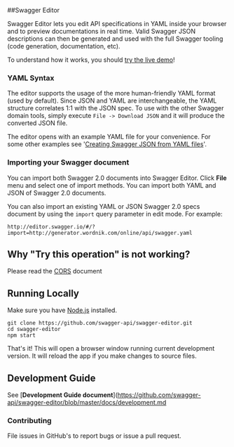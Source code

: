 ##Swagger Editor

Swagger Editor lets you edit API specifications in YAML inside your browser and to preview documentations in real time.
Valid Swagger JSON descriptions can then be generated and used with the full Swagger tooling (code generation, documentation, etc).

To understand how it works, you should [try the live demo](http://editor.swagger.io/#/edit)!

### YAML Syntax
The editor supports the usage of the more human-friendly YAML format (used by default). Since JSON and YAML are interchangeable, the YAML structure correlates 1:1 with the JSON spec. To use with the other Swagger domain tools, simply execute `File -> Download JSON` and it will produce the converted JSON file.

The editor opens with an example YAML file for your convenience. For some other examples see '[Creating Swagger JSON from YAML files](https://github.com/swagger-api/swagger-codegen/wiki/Creating-Swagger-JSON-from-YAML-files)'.

### Importing your Swagger document

You can import both Swagger 2.0 documents into Swagger Editor. Click **File** menu and select one of import methods. You can import both YAML and JSON of Swagger 2.0 documents.

You can also import an existing YAML or JSON Swagger 2.0 specs document by using the `import` query parameter in edit mode. For example:

```
http://editor.swagger.io/#/?import=http://generator.wordnik.com/online/api/swagger.yaml
```

## Why "Try this operation" is not working?

Please read the [CORS](https://github.com/swagger-api/swagger-editor/blob/master/docs/cors.md) document

## Running Locally

Make sure you have [Node.js](http://nodejs.org/) installed. 

```shell
git clone https://github.com/swagger-api/swagger-editor.git
cd swagger-editor
npm start
```

That's it! This will open a browser window running current development version. It will reload the app if you make changes to source files.

## Development Guide
See [**Development Guide document**](https://github.com/swagger-api/swagger-editor/blob/master/docs/development.md

### Contributing
File issues in GitHub's to report bugs or issue a pull request.
